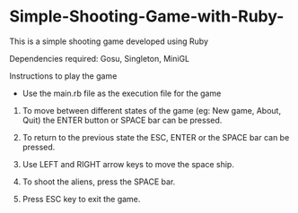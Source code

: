 # Simple-Shooting-Game-with-Ruby-
This is a simple shooting game developed using Ruby

Dependencies required:
Gosu,
Singleton,
MiniGL

Instructions to play the game

* Use the main.rb file as the execution file for the game

1) To move between different states of the game (eg: New game, About, Quit) the ENTER button    or SPACE bar can be pressed.

2) To return to the previous state the ESC, ENTER or the SPACE bar can be pressed.

3) Use LEFT and RIGHT arrow keys to move the space ship.
 
4) To shoot the aliens, press the SPACE bar.

5) Press ESC key to exit the game.

